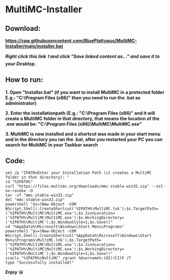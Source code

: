 # MultiMC-Installer

## **Download:**

**https://raw.githubusercontent.com/BluePlattypus/MultiMC-Installer/main/installer.bat**

***Right click this link 🠕 and click "Save linked content as..." and save it to your Desktop.***

## **How to run:**

**1. Open "Installer.bat" 
(if you want to install MultiMC in a protected folder E.g.: "C:\Program Files (x86)" then you need to run the .bat as administrator)**

**2. Enter the installationpath 
(E.g.: "C:\Program Files (x86)" and it will create a MultiMC folder in that directory, that means the location of the .exe would be: "C:\Program Files (x86)\MultiMC\MultiMC.exe"**

**3. MultiMC is now installed and a shortcut was made in your start menu and in the directory you ran the .bat, after you restarted your PC you can search for MultiMC in your Taskbar search**

## Code:

    set /p "IPATH=Enter your Installation Path (it creates a MultiMC folder in that directory): "
    cd "%IPATH%"
    curl "https://files.multimc.org/downloads/mmc-stable-win32.zip" --ssl-no-revoke -O
    tar -xf "mmc-stable-win32.zip"
    del "mmc-stable-win32.zip"
    powershell "$s=(New-Object -COM WScript.Shell).CreateShortcut('%IPATH%\MultiMC.lnk');$s.TargetPath=('%IPATH%\MultiMC\MultiMC.exe');$s.IconLocation=('%IPATH%\MultiMC\MultiMC.exe');$s.WorkingDirectory=('%IPATH%\MultiMC');$s.WindowStyle=1;$s.Save()"
    cd "%AppData%\Microsoft\Windows\Start Menu\Programs"
    powershell "$s=(New-Object -COM WScript.Shell).CreateShortcut('%AppData%\Microsoft\Windows\Start Menu\Programs\MultiMC.lnk');$s.TargetPath=('%IPATH%\MultiMC\MultiMC.exe');$s.IconLocation=('%IPATH%\MultiMC\MultiMC.exe');$s.WorkingDirectory=('%IPATH%\MultiMC');$s.WindowStyle=1;$s.Save()"
    icacls "%IPATH%\MultiMC" /grant %Username%:(OI)(CI)F /T
    type "Successfully installed!"

***Enjoy*** 😁
